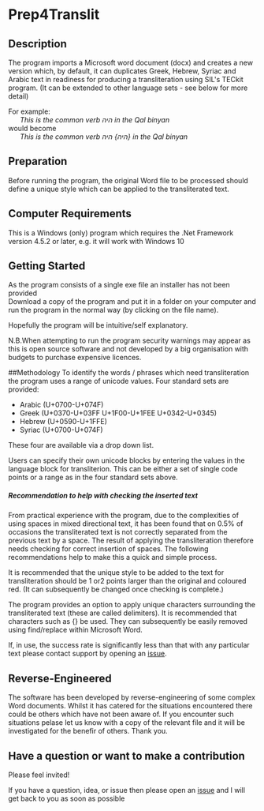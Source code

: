 # Prep4Translit
## Description

The program imports a Microsoft word document (docx) and creates a new version which, by default, it can duplicates Greek, Hebrew, Syriac and Arabic text in readiness for producing a transliteration using SIL's TECkit program. (It can be extended to other language sets - see below for more detail)

For example:    
*&nbsp;&nbsp;&nbsp;&nbsp;&nbsp;&nbsp;This is the common verb היה in the Qal binyan*       
would become    
*&nbsp;&nbsp;&nbsp;&nbsp;&nbsp;&nbsp;This is the common verb היה} היה} in the Qal binyan*

## Preparation
Before running the program, the original Word file to be processed should define a unique style which can be applied to the transliterated text. 
   
## Computer Requirements

This is a Windows (only) program which requires the .Net Framework version 4.5.2 or later, e.g. it will work with Windows 10

## Getting Started

As the program consists of a single exe file an installer has not been provided</br>
Download a copy of the program and put it in a folder on your computer and run the program in the normal way (by clicking on the file name).

Hopefully the program will be intuitive/self explanatory.

N.B.When attempting to run the program security warnings may appear as this is open source software and not developed by a big organisation with budgets to purchase expensive licences. 

##Methodology
To identify the words / phrases which need transliteration the program uses a range of unicode values. Four standard sets are provided:

* Arabic (U+0700-U+074F)
* Greek (U+0370-U+03FF  U+1F00-U+1FEE  U+0342-U+0345)
* Hebrew (U+0590-U+1FFE)
* Syriac (U+0700-U+074F)

These four are available via a drop down list. 

Users can specify their own unicode blocks by entering the values in the language block for transliterion. This can be either a set of single code points or a range as in the four standard sets above.

##### Recommendation to help with checking the inserted text
From practical experience with the program, due to the complexities of using spaces in mixed directional text, it has been found that on 0.5% of occasions the transliterated text is not correctly separated from the previous text by a space. The result of applying the transliteration therefore needs checking for correct insertion of spaces. The following recommendations help to make this a quick and simple process.  

It is recommended that the unique style to be added to the text for transliteration should be 1 or2 points larger than the original and coloured red. (It can subsequently be changed once checking is complete.)

The program provides an option to apply unique characters surrounding the transliterated text (these are called delimiters). It is recommended that characters such as {} be used. They can subsequently be easily removed using find/replace within Microsoft Word.

If, in use, the success rate is significantly less than that with any particular text please contact support by opening an [issue](https://github.com/mauricemanktelow/Prep4Translit/issues).

## Reverse-Engineered
The software has been developed by reverse-engineering of some complex Word documents. Whilst it has catered for the situations encountered there could be others which have not been aware of. If you encounter such situations pelase let us know with a copy of the relevant file and it will be investigated for the benefir of others. Thank you.   

## Have a question or want to make a contribution

Please feel invited!

If you have a question, idea, or issue then please open an [issue](https://github.com/mauricemanktelow/Prep4Translit/issues) and I will get back to you as soon as possible
